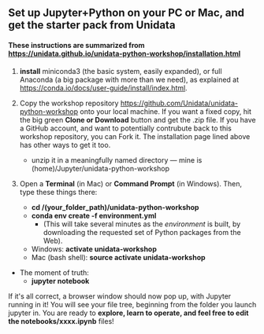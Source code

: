 ## Set up Jupyter+Python on your PC or Mac, and get the starter pack from Unidata

#### These instructions are summarized from https://unidata.github.io/unidata-python-workshop/installation.html

   1. **install** miniconda3 (the basic system, easily expanded), or full Anaconda (a big package with more than we need), as explained at https://conda.io/docs/user-guide/install/index.html. 
   
   2. Copy the workshop repository  https://github.com/Unidata/unidata-python-workshop onto your local machine. If you want a fixed copy, hit the big green **Clone or Download** button and get the .zip file. If you have a GitHub account, and want to potentially contrubute back to this workshop repository, you can Fork it. The installation page lined above has other ways to get it too. 
      - unzip it in a meaningfully named directory — mine is (home)/Jupyter/unidata-python-workshop

   3. Open a **Terminal** (in Mac) or **Command Prompt** (in Windows). Then, type these things there: 
   
      * **cd /(your_folder_path)/unidata-python-workshop**
      * **conda env create -f environment.yml**
        * (This will take several minutes as the _environment_ is built, by downloading the requested set of Python packages from the Web). 
      * Windows: **activate unidata-workshop**
      * Mac (bash shell): **source activate unidata-workshop**

   * The moment of truth:
      * **jupyter notebook**
      
If it's all correct, a browser window should now pop up, with Jupyter running in it! You will see your file tree, beginning from the folder you launch jupyter in. You are ready to **explore, learn to operate, and feel free to edit the notebooks/xxxx.ipynb** files!
